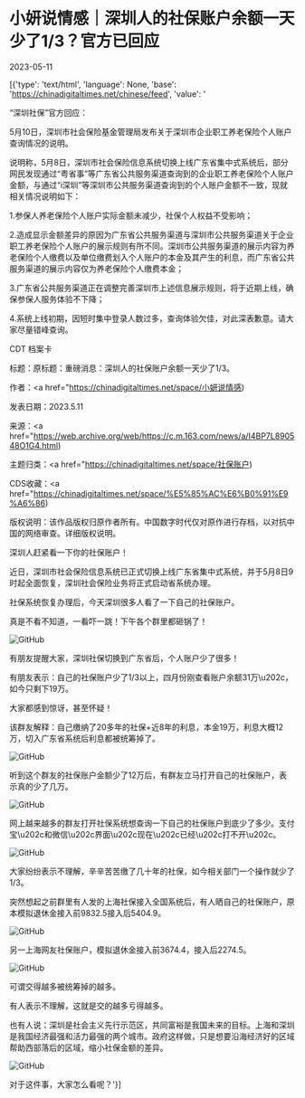 # 小妍说情感｜深圳人的社保账户余额一天少了1/3？官方已回应

2023-05-11

[{'type': 'text/html', 'language': None, 'base': 'https://chinadigitaltimes.net/chinese/feed', 'value': '

“深圳社保”官方回应：

5月10日，深圳市社会保险基金管理局发布关于深圳市企业职工养老保险个人账户查询情况的说明。

说明称，5月8日，深圳市社会保险信息系统切换上线广东省集中式系统后，部分网民发现通过“粤省事”等广东省公共服务渠道查询到的企业职工养老保险个人账户金额，与通过“i深圳”等深圳市公共服务渠道查询到的个人账户金额不一致，现就相关情况说明如下：

1.参保人养老保险个人账户实际金额未减少，社保个人权益不受影响；

2.造成显示金额差异的原因为广东省公共服务渠道与深圳市公共服务渠道关于企业职工养老保险个人账户的展示规则有所不同。深圳市公共服务渠道的展示内容为养老保险个人缴费以及单位缴费划入个人账户的本金及其产生的利息，而广东省公共服务渠道的展示内容仅为养老保险个人缴费本金；

3.广东省公共服务渠道正在调整完善深圳市上述信息展示规则，将于近期上线，确保参保人服务体验不下降；

4.系统上线初期，因短时集中登录人数过多，查询体验欠佳，对此深表歉意。请大家尽量错峰查询。





CDT 档案卡

标题：原标题：重磅消息：深圳人的社保账户余额一天少了1/3。

作者：<a href="https://chinadigitaltimes.net/space/小妍说情感)

发表日期：2023.5.11

来源：<a href="https://web.archive.org/web/https://c.m.163.com/news/a/I4BP7L890548O1G4.html)

主题归类：<a href="https://chinadigitaltimes.net/space/社保账户)

CDS收藏：<a href="https://chinadigitaltimes.net/space/%E5%85%AC%E6%B0%91%E9%A6%86)

版权说明：该作品版权归原作者所有。中国数字时代仅对原作进行存档，以对抗中国的网络审查。详细版权说明。





深圳人赶紧看一下你的社保账户！

近日，深圳市社会保险信息系统已正式切换上线广东省集中式系统，并于5月8日9时起全面恢复，深圳社会保险业务将正式启动省系统办理。

社保系统恢复办理后，今天深圳很多人看了一下自己的社保账户。

真是不看不知道，一看吓一跳！下午各个群里都砸锅了！

![GitHub](https://chinadigitaltimes.net/chinese/files/2023/05/image-1683796287455.png)

有朋友提醒大家，深圳社保切换到广东省后，个人账户少了很多！

有朋友表示：自己的社保账户少了1/3以上，四月份刚查看账户余额31万\u202c，如今只剩下19万。

大家都感到惊讶，甚至怀疑！

该群友解释：自己缴纳了20多年的社保+近8年的利息，本金19万，利息大概12万，切入广东省系统后利息都被统筹掉了。

![GitHub](https://chinadigitaltimes.net/chinese/files/2023/05/image-1683796302210.png)

听到这个群友的社保账户金额少了12万后，有群友立马打开自己的社保账户，表示真的少了几万。

![GitHub](https://chinadigitaltimes.net/chinese/files/2023/05/image-1683796331851.png)

网上越来越多的群友打开社保系统想查询一下自己的社保账户到底少了多少。支付宝\u202c和微信\u202c界面\u202c现在\u202c已经\u202c打不开\u202c。

![GitHub](https://chinadigitaltimes.net/chinese/files/2023/05/image-1683796344446.png)

大家纷纷表示不理解，辛辛苦苦缴了几十年的社保，如今相关部门一个操作就少了1/3。

突然想起之前群里有人发的上海社保接入全国系统后，有人晒自己的社保账户，原本模拟退休金接入前9832.5接入后5404.9。

![GitHub](https://chinadigitaltimes.net/chinese/files/2023/05/image-1683796808531.png)

另一上海网友社保账户，模拟退休金接入前3674.4，接入后2274.5。

![GitHub](https://chinadigitaltimes.net/chinese/files/2023/05/image-1683796822596.png)

可谓交得越多被统筹掉的越多。

有人表示不理解，这就是交的越多亏得越多。

也有人说：深圳是社会主义先行示范区，共同富裕是我国未来的目标。上海和深圳是我国经济最强和活力最强的两个城市。政府这样做，只是想要沿海经济好的区域帮助西部落后的区域，缩小社保金额的差异。

![GitHub](https://chinadigitaltimes.net/chinese/files/2023/05/image-1683796833971.png)

对于这件事，大家怎么看呢？'}]